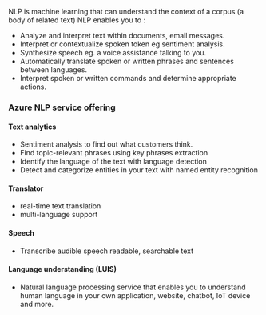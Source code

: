 NLP is machine learning that can understand the context of a corpus (a body of related text)
NLP enables you to : 
* Analyze and interpret text within documents, email messages.
* Interpret or contextualize spoken token eg sentiment analysis.
* Synthesize speech eg. a voice assistance talking to you.
* Automatically translate spoken or written phrases and sentences between languages.
* Interpret spoken or written commands and determine appropriate actions.

### Azure NLP service offering
#### Text analytics
* Sentiment analysis to find out what customers think.
* Find topic-relevant phrases using key phrases extraction
* Identify the language of the text with language detection
* Detect and categorize entities in your text with named entity recognition
#### Translator
* real-time text translation 
* multi-language support
#### Speech
* Transcribe audible speech readable, searchable text
#### Language understanding (LUIS)
* Natural language processing service that enables you to understand human language in your own application, website, chatbot, IoT device and more.
